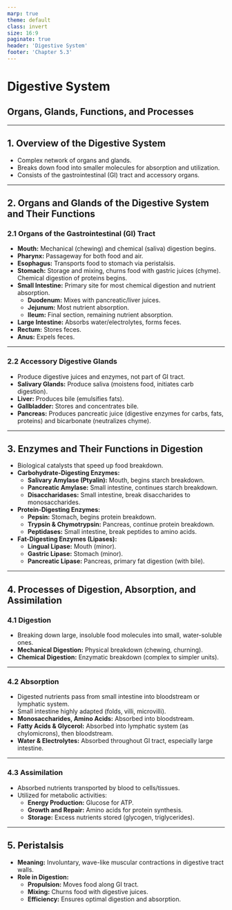 ```yaml
---
marp: true
theme: default
class: invert
size: 16:9
paginate: true
header: 'Digestive System'
footer: 'Chapter 5.3'
---
```


# Digestive System

## Organs, Glands, Functions, and Processes

---

## 1. Overview of the Digestive System

*   Complex network of organs and glands.
*   Breaks down food into smaller molecules for absorption and utilization.
*   Consists of the gastrointestinal (GI) tract and accessory organs.

---

## 2. Organs and Glands of the Digestive System and Their Functions

### 2.1 Organs of the Gastrointestinal (GI) Tract

*   **Mouth:** Mechanical (chewing) and chemical (saliva) digestion begins.
*   **Pharynx:** Passageway for both food and air.
*   **Esophagus:** Transports food to stomach via peristalsis.
*   **Stomach:** Storage and mixing, churns food with gastric juices (chyme). Chemical digestion of proteins begins.
*   **Small Intestine:** Primary site for most chemical digestion and nutrient absorption.
    *   **Duodenum:** Mixes with pancreatic/liver juices.
    *   **Jejunum:** Most nutrient absorption.
    *   **Ileum:** Final section, remaining nutrient absorption.
*   **Large Intestine:** Absorbs water/electrolytes, forms feces.
*   **Rectum:** Stores feces.
*   **Anus:** Expels feces.

---

### 2.2 Accessory Digestive Glands

*   Produce digestive juices and enzymes, not part of GI tract.
*   **Salivary Glands:** Produce saliva (moistens food, initiates carb digestion).
*   **Liver:** Produces bile (emulsifies fats).
*   **Gallbladder:** Stores and concentrates bile.
*   **Pancreas:** Produces pancreatic juice (digestive enzymes for carbs, fats, proteins) and bicarbonate (neutralizes chyme).

---

## 3. Enzymes and Their Functions in Digestion

*   Biological catalysts that speed up food breakdown.
*   **Carbohydrate-Digesting Enzymes:**
    *   **Salivary Amylase (Ptyalin):** Mouth, begins starch breakdown.
    *   **Pancreatic Amylase:** Small intestine, continues starch breakdown.
    *   **Disaccharidases:** Small intestine, break disaccharides to monosaccharides.
*   **Protein-Digesting Enzymes:**
    *   **Pepsin:** Stomach, begins protein breakdown.
    *   **Trypsin & Chymotrypsin:** Pancreas, continue protein breakdown.
    *   **Peptidases:** Small intestine, break peptides to amino acids.
*   **Fat-Digesting Enzymes (Lipases):**
    *   **Lingual Lipase:** Mouth (minor).
    *   **Gastric Lipase:** Stomach (minor).
    *   **Pancreatic Lipase:** Pancreas, primary fat digestion (with bile).

---

## 4. Processes of Digestion, Absorption, and Assimilation

### 4.1 Digestion

*   Breaking down large, insoluble food molecules into small, water-soluble ones.
*   **Mechanical Digestion:** Physical breakdown (chewing, churning).
*   **Chemical Digestion:** Enzymatic breakdown (complex to simpler units).

---

### 4.2 Absorption

*   Digested nutrients pass from small intestine into bloodstream or lymphatic system.
*   Small intestine highly adapted (folds, villi, microvilli).
*   **Monosaccharides, Amino Acids:** Absorbed into bloodstream.
*   **Fatty Acids & Glycerol:** Absorbed into lymphatic system (as chylomicrons), then bloodstream.
*   **Water & Electrolytes:** Absorbed throughout GI tract, especially large intestine.

---

### 4.3 Assimilation

*   Absorbed nutrients transported by blood to cells/tissues.
*   Utilized for metabolic activities:
    *   **Energy Production:** Glucose for ATP.
    *   **Growth and Repair:** Amino acids for protein synthesis.
    *   **Storage:** Excess nutrients stored (glycogen, triglycerides).

---

## 5. Peristalsis

*   **Meaning:** Involuntary, wave-like muscular contractions in digestive tract walls.
*   **Role in Digestion:**
    *   **Propulsion:** Moves food along GI tract.
    *   **Mixing:** Churns food with digestive juices.
    *   **Efficiency:** Ensures optimal digestion and absorption.
